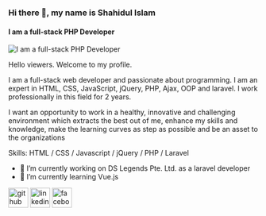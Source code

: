 ### Hi there 👋, my name is Shahidul Islam
#### I am a full-stack PHP Developer
![I am a full-stack PHP Developer](https://media-exp1.licdn.com/dms/image/C5616AQEd_xqJnn6jBg/profile-displaybackgroundimage-shrink_200_800/0/1643737966402?e=1660176000&v=beta&t=YuZGYQnUeezUuW_DUHhCliqp7fGvT63eB19TWwMWAU0)

Hello viewers. Welcome to my profile. 

I am a full-stack web developer and passionate about programming. I am an expert in HTML, CSS, JavaScript, jQuery, PHP, Ajax, OOP and laravel. I work professionally in this field for 2 years.

I want an opportunity to work in a healthy, innovative and challenging environment which extracts the best out of me, enhance my skills and knowledge, make the learning curves as step as possible and be an asset to the organizations

Skills: HTML / CSS / Javascript / jQuery / PHP / Laravel

- 🔭 I’m currently working on DS Legends Pte. Ltd. as a laravel developer
- 🌱 I’m currently learning Vue.js 


[<img src='https://cdn.jsdelivr.net/npm/simple-icons@3.0.1/icons/github.svg' alt='github' height='40'>](https://github.com/shahidul890)  [<img src='https://cdn.jsdelivr.net/npm/simple-icons@3.0.1/icons/linkedin.svg' alt='linkedin' height='40'>](https://www.linkedin.com/in/https://www.linkedin.com/in/antorislam//)  [<img src='https://cdn.jsdelivr.net/npm/simple-icons@3.0.1/icons/facebook.svg' alt='facebook' height='40'>](https://www.facebook.com/https://www.facebook.com/its.antorislam/)  



